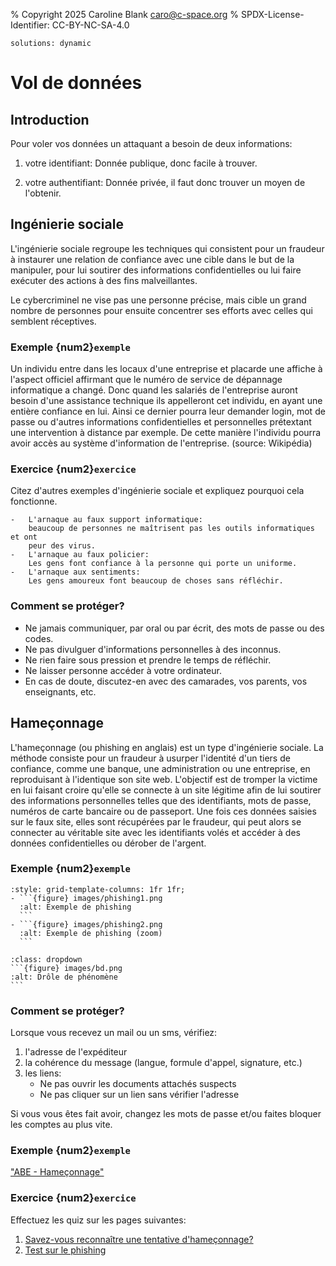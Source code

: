 % Copyright 2025 Caroline Blank <caro@c-space.org>
% SPDX-License-Identifier: CC-BY-NC-SA-4.0

```{metadata}
solutions: dynamic
```

# Vol de données

## Introduction

Pour voler vos données un attaquant a besoin de deux informations:

1.  votre identifiant:
    Donnée publique, donc facile à trouver.

2.  votre authentifiant:
    Donnée privée, il faut donc trouver un moyen de l'obtenir.

## Ingénierie sociale

L'ingénierie sociale regroupe les techniques qui consistent pour un fraudeur à
instaurer une relation de confiance avec une cible dans le but de la manipuler,
pour lui soutirer des informations confidentielles ou lui faire exécuter des
actions à des fins malveillantes.

Le cybercriminel ne vise pas une personne précise, mais cible un grand nombre de
personnes pour ensuite concentrer ses efforts avec celles qui semblent
réceptives.

### Exemple {num2}`exemple`

Un individu entre dans les locaux d'une entreprise et placarde une affiche à
l'aspect officiel affirmant que le numéro de service de dépannage informatique a
changé. Donc quand les salariés de l'entreprise auront besoin d'une assistance
technique ils appelleront cet individu, en ayant une entière confiance en lui.
Ainsi ce dernier pourra leur demander login, mot de passe ou d'autres
informations confidentielles et personnelles prétextant une intervention à
distance par exemple. De cette manière l'individu pourra avoir accès au système
d'information de l'entreprise. (source: Wikipédia)

### Exercice {num2}`exercice`

Citez d'autres exemples d'ingénierie sociale et expliquez pourquoi cela
fonctionne.

```{solution}
-   L'arnaque au faux support informatique:
    beaucoup de personnes ne maîtrisent pas les outils informatiques et ont
    peur des virus.
-   L'arnaque au faux policier:
    Les gens font confiance à la personne qui porte un uniforme.
-   L'arnaque aux sentiments:
    Les gens amoureux font beaucoup de choses sans réfléchir.
```

### Comment se protéger?

-   Ne jamais communiquer, par oral ou par écrit, des mots de passe ou des codes.
-   Ne pas divulguer d'informations personnelles à des inconnus.
-   Ne rien faire sous pression et prendre le temps de réfléchir.
-   Ne laisser personne accéder à votre ordinateur.
-   En cas de doute, discutez-en avec des camarades, vos parents, vos
    enseignants, etc.

## Hameçonnage

L'hameçonnage (ou phishing en anglais) est un type d'ingénierie sociale. La
méthode consiste pour un fraudeur à usurper l'identité d'un tiers de confiance,
comme une banque, une administration ou une entreprise, en reproduisant à
l'identique son site web. L'objectif est de tromper la victime en lui faisant
croire qu'elle se connecte à un site légitime afin de lui soutirer des
informations personnelles telles que des identifiants, mots de passe, numéros de
carte bancaire ou de passeport. Une fois ces données saisies sur le faux site,
elles sont récupérées par le fraudeur, qui peut alors se connecter au véritable
site avec les identifiants volés et accéder à des données confidentielles ou
dérober de l'argent.

### Exemple {num2}`exemple`

````{list-grid}
:style: grid-template-columns: 1fr 1fr;
- ```{figure} images/phishing1.png
  :alt: Exemple de phishing
  ```
- ```{figure} images/phishing2.png
  :alt: Exemple de phishing (zoom)
  ```
````

````{admonition} Drôle de phénomène
:class: dropdown
```{figure} images/bd.png
:alt: Drôle de phénomène
```
````

### Comment se protéger?

Lorsque vous recevez un mail ou un sms, vérifiez:
1.  l'adresse de l'expéditeur
2.  la cohérence du message (langue, formule d'appel, signature, etc.)
3.  les liens:
    -   Ne pas ouvrir les documents attachés suspects
    -   Ne pas cliquer sur un lien sans vérifier l'adresse

Si vous vous êtes fait avoir, changez les mots de passe et/ou faites bloquer les
comptes au plus vite.

### Exemple {num2}`exemple`

["ABE - Hameçonnage"](https://www.nanoo.tv/link/v/LhTeiDga)

### Exercice {num2}`exercice`

Effectuez les quiz sur les pages suivantes:

1.  [Savez-vous reconnaître une tentative d'hameçonnage?](https://phishingquiz.withgoogle.com/)
2.  [Test sur le phishing](https://www.ebas.ch/fr/test-sur-le-hameconnage/)


